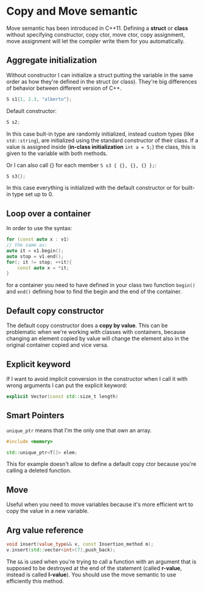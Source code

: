 # Copy and Move semantic

Move semantic has been introduced in C++11. Defining a **struct** or **class** without specifying constructor, copy ctor, move ctor, copy assignment, move assignment will let the compiler write them for you automatically.

## Aggregate initialization 

Without constructor I can initialize a struct putting the variable in the same order as how they're defined in the struct (or class). They're big differences of behavior between different version of C++.

```c++
S s1{1, 2.3, "alberto"};
```

Default constructor:

```c++
S s2;
```

In this case bult-in type are randomly initialized, instead custom types (like` std::string`), are initialized using the standard constructor of their class. If a value is assigned inside (**in-class initialization** `int a = 5;`) the class, this is given to the variable with both methods.

Or I can also call {} for each member `S s3 { {}, {}, {} };`:

```c++
S s3{}; 
```

In this case everything is initialized with the default constructor or for built-in type set up to 0.

## Loop over a container 

In order to use the syntax:

```c++
for (const auto x : v1)
// the same as:
auto it = v1.begin();
auto stop = v1.end();
for(; it != stop; ++it){
    const auto x = *it;
}
```

for a container you need to have defined in your class two function `begin()` and `end()` defining how to find the begin and the end of the container.

## Default copy constructor

The default copy constructor does a **copy by value**. This can be problematic when we're working with classes with containers, because changing an element copied by value will change the element also in the original container copied and vice versa.

## Explicit keyword

If I want to avoid implicit conversion in the constructor when I call it with wrong arguments I can put the explicit keyword:

```c++
explicit Vector(const std::size_t length)
```

## Smart Pointers

`unique_ptr` means that I'm the only one that own an array.

```c++
#include <memory>

std::unique_ptr<T[]> elem;
```

This for example doesn't allow to define a default copy ctor because you're calling a deleted function.

## Move

Useful when you need to move variables because it's more efficient wrt to copy the value in a new variable.

## Arg value reference

```c++
void insert(value_type&& v, const Insertion_method m);
v.insert(std::vector<int>(7),push_back);
```

The `&&` is used when you're trying to call a function with an argument that is supposed to be destroyed at the end of the statement (called **r-value**, instead is called **l-value**). You should use the move semantic to use efficiently this method.